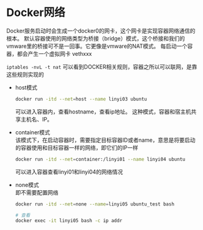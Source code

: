 # Docker网络
Docker服务启动时会生成一个docker0的网卡，这个网卡是实现容器网络通信的根本。 默认容器使用的网络类型为桥接（bridge）模式，这个桥接和我们的vmware里的桥接可不是一回事。它更像是vmware的NAT模式。
每启动一个容器，都会产生一个虚拟网卡 vethxxx

`iptables -nvL -t nat`  可以看到DOCKER相关规则，容器之所以可以联网，是靠这些规则实现的

- host模式
    ```bash
    docker run -itd --net=host --name linyi03 ubuntu
    ```
    可以进入容器内，查看hostname，查看ip地址。 这种模式，容器和宿主机共享主机名、IP。

+ container模式  
该模式下，在启动容器时，需要指定目标容器ID或者name，意思是将要启动的容器使用和目标容器一样的网络，即它们的IP一样  
    ```bash
    docker run -itd --net=container:/linyi01 --name linyi04 ubuntu
    ```
    可以进入容器查看linyi01和linyi04的网络情况

- none模式  
即不需要配置网络  
    ```bash
    docker run -itd --net=none --name=linyi05 ubuntu_test bash

    # 查看
    docker exec -it linyi05 bash -c ip addr
    ```